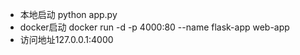 - 本地启动 python app.py
- docker启动 docker run -d -p 4000:80 --name flask-app web-app
- 访问地址127.0.0.1:4000